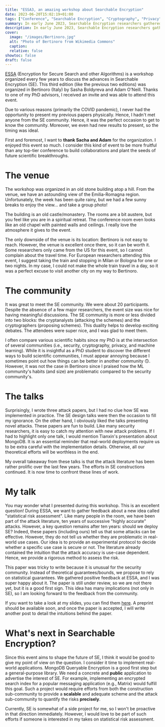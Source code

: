 ```yaml
---
title: "ESSA3, an amazing workshop about Searchable Encryption"
date: 2023-06-20T15:02:19+01:00
tags: ["Conference", "Searchable Encryption", "Cryptography", "Privacy"]
summary: In early June 2023, Searchable Encryption researchers gathered to discuss past and future achievements in this area...and I was there!
description: In early June 2023, Searchable Encryption researchers gathered to discuss past and future achievements in this area...and I was there!
cover:
  image: "/images/Bertinoro.jpg"
  alt: "Photo of Bertinoro from Wikimedia Commons"
  caption:
  relative: false
showtoc: false
draft: false
---
```


[ESSA](https://essa23.bici.events/) (Encryption for Secure Search and other Algorithms) is a workshop organized every few years to discuss the advances in Searchable Encryption (SE). This third edition (like the previous two editions) was organized in Bertinoro (Italy) by Sasha Boldyreva and Adam O'Neill. Thanks to one of my PhD advisors, I received an invite and was able to attend this event.

Due to various reasons (primarily the COVID pandemic), I never had the opportunity to present my previous papers physically. Hence, I hadn't met anyone from the SE community. Hence, it was the perfect occasion to get to know the community. Moreover, we even had new results to present, so the timing was ideal.

First and foremost, I want to **thank Sacha and Adam** for the organization. I enjoyed this event so much. I consider this kind of event to be more fruitful than any top-tier conference to build collaborations and plant the seeds of future scientific breakthroughs.

# The venue

The workshop was organized in an old stone building atop a hill. From the venue, we have an astounding view of the Emilia-Romagna region. Unfortunately, the week has been quite rainy, but we had a few sunny breaks to enjoy the view... and take a group photo!

The building is an old castle/monastery. The rooms are a bit austere, but you feel like you are in a spiritual retreat. The conference room even looks like an old chapel with painted walls and ceilings. I really love the atmosphere it gives to the event.

The only downside of the venue is its location: Bertinoro is not easy to reach. However, the venue is excellent once there, so it can be worth it. Some researchers only came from the US for this event, so I cannot complain about the travel time. For European researchers attending this event, I suggest taking the train and stopping in Milan or Bologna for one or two nights. In my case, I could not make the whole train travel in a day, so it was a perfect excuse to visit another city on my way to Bertinoro.

# The community

It was great to meet the SE community. We were about 20 participants. Despite the absence of a few major researchers, the event size was nice for having meaningful discussions. The SE community is more or less divided into two blocks: the cryptanalysts (attacking the schemes) and the cryptographers (proposing schemes). This duality helps to develop exciting debates. The attendees were super nice, and I was glad to meet them.

I often compare various scientific habits since my PhD is at the intersection of several communities (i.e., security, cryptography, privacy, and machine learning). While it is insightful as a PhD student to discover the different ways to build scientific communities, I must appear annoying because I sometimes point out how things can be better in another community 🙃. However, it was not the case in Bertinoro since I praised how the ML community's habits (and size) are problematic compared to the security community's.

# The talks

Surprisingly, I wrote three attack papers, but I had no clue how SE was implemented in practice. The SE design talks were then the occasion to fill my ignorance. On the other hand, I obviously liked the talks presenting novel attacks. These papers are fun to build. Like many security researchers, it is easy to catch my attention with new attack problems. If I had to highlight only one talk, I would mention Tianxin's presentation about MongoDB. It is an essential reminder that real-world deployments require us to be extra careful with the implementation details. Otherwise, all our theoretical efforts will be worthless in the end.

My overall takeaway from these talks is that the attack literature has been rather prolific over the last few years. The efforts in SE constructions continued. It is now time to confront these lines of work.

# My talk

You may wonder what I presented during this workshop. This is an excellent question! During ESSA, we want to gather feedback about a new idea called "statistical risk assessment". Like many people in the room, we have been part of the attack literature, ten years of successive "highly accurate" attacks. However, a key question remains after ten years: should we deploy SE? Indeed, these papers (including ours) tell us that some attacks can be effective. However, they do not tell us whether they are problematic in real-world use cases. Our idea is to provide an experimental protocol to decide whether a specific use case is secure or not. The literature already contained the intuition that the attack accuracy is use-case dependent. Hence, we provide a rigorous method to assess the risk.

This paper was tricky to write because it is unusual for the security community. Instead of theoretical guarantees/bounds, we propose to rely on statistical guarantees. We gathered positive feedback at ESSA, and I was super happy about it. The paper is still under review, so we are not there yet, but it is a good first sign. This idea has many implications (not only in SE), so I am looking forward to the feedback from the community.

If you want to take a look at my slides, you can find them [here](/presentations/essa3_sse_risk_assess.pdf). A preprint should be available soon, and once the paper is accepted, I will write another post to detail the intuitions behind the paper.

# What's next in Searchable Encryption?

Since this event aims to shape the future of SE, I think it would be good to give my point of view on the question. I consider it time to implement real-world applications. MongoDB Queryable Encryption is a good first step but a general-purpose library. We need a concrete and **public** application to advertise the interest of SE. For example, implementing an encrypted search index for a popular messaging application (e.g., Matrix) would fulfill this goal. Such a project would require efforts from both the construction sub-community to provide a **scalable** and adequate scheme and the attack sub-community to quantify the risks **precisely**.

Currently, SE is somewhat of a side project for me, so I won't be proactive in that direction immediately. However, I would love to be part of such efforts if someone is interested in my takes on statistical risk assessment.
